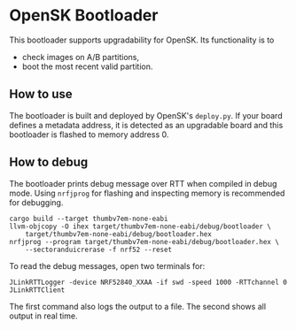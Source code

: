 # OpenSK Bootloader

This bootloader supports upgradability for OpenSK. Its functionality is to

-   check images on A/B partitions,
-   boot the most recent valid partition.

## How to use

The bootloader is built and deployed by OpenSK's `deploy.py`. If your board
defines a metadata address, it is detected as an upgradable board and this
bootloader is flashed to memory address 0.

## How to debug

The bootloader prints debug message over RTT when compiled in debug mode. Using
`nrfjprog` for flashing and inspecting memory is recommended for debugging.

```shell
cargo build --target thumbv7em-none-eabi
llvm-objcopy -O ihex target/thumbv7em-none-eabi/debug/bootloader \
    target/thumbv7em-none-eabi/debug/bootloader.hex
nrfjprog --program target/thumbv7em-none-eabi/debug/bootloader.hex \
    --sectoranduicrerase -f nrf52 --reset
```

To read the debug messages, open two terminals for:

```shell
JLinkRTTLogger -device NRF52840_XXAA -if swd -speed 1000 -RTTchannel 0
JLinkRTTClient
```

The first command also logs the output to a file. The second shows all output in
real time.
